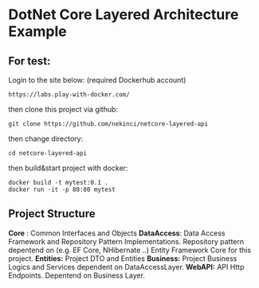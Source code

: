 
# DotNet Core Layered Architecture Example ##

  

## For test:

  
  

Login to the site below: (required Dockerhub account)

    https://labs.play-with-docker.com/

  

then clone this project via github:

    git clone https://github.com/nekinci/netcore-layered-api

  

then change directory:

    cd netcore-layered-api

  

then build&start project with docker:

    docker build -t mytest:0.1 .
    docker run -it -p 80:80 mytest

  
  

## Project Structure

**Core** : Common Interfaces and Objects
**DataAccess**: Data Access Framework and Repository Pattern Implementations. Repository pattern depentend on (e.g. EF Core, NHibernate ..)  Entity Framework Core for this project.
**Entities:** Project DTO and Entities
**Business:** Project Business Logics and Services dependent on DataAccessLayer.
**WebAPI:** API Http Endpoints. Depentend on Business Layer.
